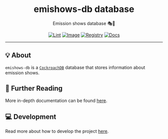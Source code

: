<h1 align="center">emishows-db database</h1>

<div align="center">

Emission shows database 🎭💾

[![Lint](https://github.com/radio-aktywne/database-emishows-db/actions/workflows/lint.yaml/badge.svg)](https://github.com/radio-aktywne/database-emishows-db/actions/workflows/lint.yaml)
[![Image](https://github.com/radio-aktywne/database-emishows-db/actions/workflows/image.yaml/badge.svg)](https://github.com/radio-aktywne/database-emishows-db/actions/workflows/image.yaml)
[![Registry](https://github.com/radio-aktywne/database-emishows-db/actions/workflows/registry.yaml/badge.svg)](https://github.com/radio-aktywne/database-emishows-db/actions/workflows/registry.yaml)
[![Docs](https://github.com/radio-aktywne/database-emishows-db/actions/workflows/docs.yaml/badge.svg)](https://github.com/radio-aktywne/database-emishows-db/actions/workflows/docs.yaml)

</div>

---

## 💡 About

`emishows-db` is a [`CockroachDB`](https://github.com/cockroachdb/cockroach) database
that stores information about emission shows.

## 📄 Further Reading

More in-depth documentation can be found
[here](https://radio-aktywne.github.io/database-emishows-db).

## 💻 Development

Read more about how to develop the project
[here](https://github.com/radio-aktywne/database-emishows-db/blob/main/CONTRIBUTING.md).
